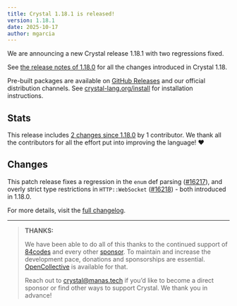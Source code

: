 ```yaml
---
title: Crystal 1.18.1 is released!
version: 1.18.1
date: 2025-10-17
author: mgarcia
---
```


We are announcing a new Crystal release 1.18.1 with two regressions fixed.

See [the release notes of 1.18.0](/2025/10/14/1.18.0-released/) for all the changes introduced in Crystal 1.18.

Pre-built packages are available on [GitHub
Releases](https://github.com/crystal-lang/crystal/releases/tag/1.18.1) and our
official distribution channels. See
[crystal-lang.org/install](https://crystal-lang.org/install/) for installation
instructions.

## Stats

This release includes [2 changes since
1.18.0](https://github.com/crystal-lang/crystal/pulls?q=is%3Apr+milestone%3A1.18.1)
by 1 contributor.  We thank all the contributors for all the effort put into
improving the language! ❤️

## Changes

This patch release fixes a regression in the `enum` def parsing ([#16217]), and
overly strict type restrictions in `HTTP::WebSocket` ([#16218]) - both introduced
in 1.18.0.

For more details, visit the [full
changelog](https://github.com/crystal-lang/crystal/releases/tag/1.18.1).

[#16217]: https://github.com/crystal-lang/crystal/pull/16217
[#16218]: https://github.com/crystal-lang/crystal/pull/16218

---

> **THANKS:**
>
> We have been able to do all of this thanks to the continued support of
> [84codes](https://www.84codes.com/) and every other [sponsor](/sponsors).  To
> maintain and increase the development pace, donations and sponsorships are
> essential.  [OpenCollective](https://opencollective.com/crystal-lang) is
> available for that.
>
> Reach out to [crystal@manas.tech](mailto:crystal@manas.tech) if you’d like to
> become a direct sponsor or find other ways to support Crystal. We thank you in
> advance!
